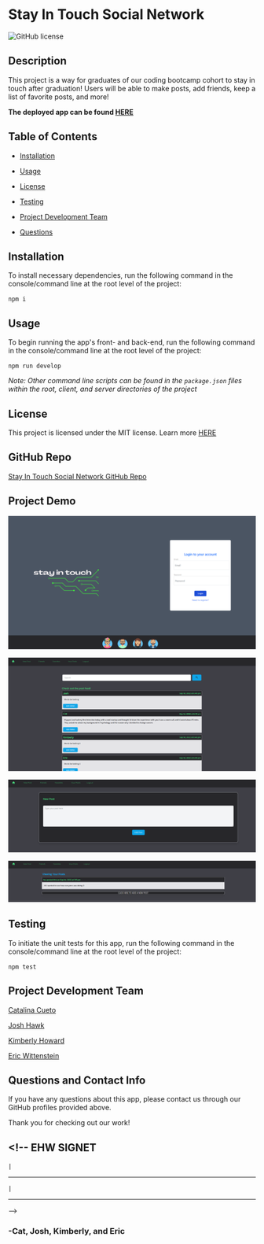 # Stay In Touch Social Network

![GitHub license](https://img.shields.io/badge/license-MIT-blue.svg)

## Description

This project is a way for graduates of our coding bootcamp cohort to stay in touch after graduation! Users will be able to make posts, add friends, keep a list of favorite posts, and more!

**The deployed app can be found [HERE](linkhere)**

## Table of Contents

- [Installation](#installation)

- [Usage](#usage)

- [License](#license)

- [Testing](#testing)

- [Project Development Team](#project-development-team)

- [Questions](#questions)

## Installation

To install necessary dependencies, run the following command in the console/command line at the root level of the project:

```
npm i
```

## Usage

To begin running the app's front- and back-end, run the following command in the console/command line at the root level of the project:

```
npm run develop
```

_Note: Other command line scripts can be found in the `package.json` files within the root, client, and server directories of the project_

## License

This project is licensed under the MIT license. Learn more [HERE](LICENSE)

## GitHub Repo

[Stay In Touch Social Network GitHub Repo](https://github.com/GTBCP3G5/Stay-In-Touch-Social-Network)

## Project Demo

![alt text](/client/public/image.png)

![alt text](/client/public/image1.png)

![alt text](/client/public/image2.png)

![alt text](/client/public/image3.png)

## Testing

To initiate the unit tests for this app, run the following command in the console/command line at the root level of the project:

```
npm test
```

## Project Development Team

[Catalina Cueto](https://github.com/catcueto)

[Josh Hawk](https://github.com/hawkjosh)

[Kimberly Howard](https://github.com/Howardk97/)

[Eric Wittenstein](https://github.com/ericwittenstein)

## Questions and Contact Info

If you have any questions about this app, please contact us through our GitHub profiles provided above.

Thank you for checking out our work!

## <!-- EHW SIGNET

    |

---

    |

---

-->

### -Cat, Josh, Kimberly, and Eric
